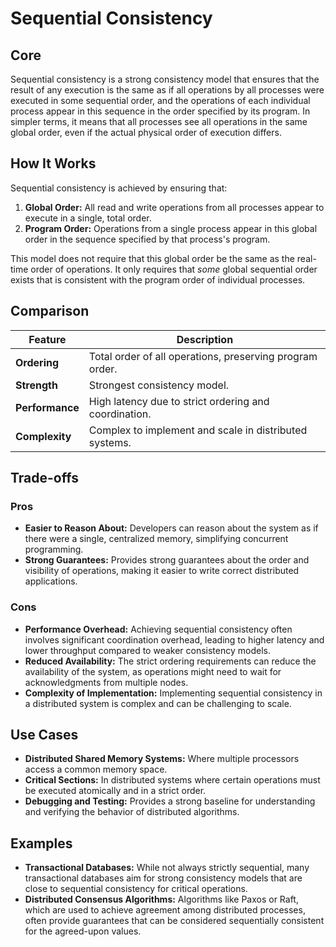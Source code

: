 # Sequential Consistency

## Core

Sequential consistency is a strong consistency model that ensures that the result of any execution is the same as if all operations by all processes were executed in some sequential order, and the operations of each individual process appear in this sequence in the order specified by its program. In simpler terms, it means that all processes see all operations in the same global order, even if the actual physical order of execution differs.

## How It Works

Sequential consistency is achieved by ensuring that:

1.  **Global Order:** All read and write operations from all processes appear to execute in a single, total order.
2.  **Program Order:** Operations from a single process appear in this global order in the sequence specified by that process's program.

This model does not require that this global order be the same as the real-time order of operations. It only requires that *some* global sequential order exists that is consistent with the program order of individual processes.

## Comparison

| Feature | Description |
|---|---|
| **Ordering** | Total order of all operations, preserving program order. |
| **Strength** | Strongest consistency model. |
| **Performance** | High latency due to strict ordering and coordination. |
| **Complexity** | Complex to implement and scale in distributed systems. |

## Trade-offs

### Pros

*   **Easier to Reason About:** Developers can reason about the system as if there were a single, centralized memory, simplifying concurrent programming.
*   **Strong Guarantees:** Provides strong guarantees about the order and visibility of operations, making it easier to write correct distributed applications.

### Cons

*   **Performance Overhead:** Achieving sequential consistency often involves significant coordination overhead, leading to higher latency and lower throughput compared to weaker consistency models.
*   **Reduced Availability:** The strict ordering requirements can reduce the availability of the system, as operations might need to wait for acknowledgments from multiple nodes.
*   **Complexity of Implementation:** Implementing sequential consistency in a distributed system is complex and can be challenging to scale.

## Use Cases

*   **Distributed Shared Memory Systems:** Where multiple processors access a common memory space.
*   **Critical Sections:** In distributed systems where certain operations must be executed atomically and in a strict order.
*   **Debugging and Testing:** Provides a strong baseline for understanding and verifying the behavior of distributed algorithms.

## Examples

*   **Transactional Databases:** While not always strictly sequential, many transactional databases aim for strong consistency models that are close to sequential consistency for critical operations.
*   **Distributed Consensus Algorithms:** Algorithms like Paxos or Raft, which are used to achieve agreement among distributed processes, often provide guarantees that can be considered sequentially consistent for the agreed-upon values.
